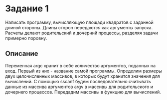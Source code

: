 # Задание 1
Написать программу, вычисляющую площади квадратов
с заданной длиной стороны. Длины сторон передаются как аргументы
запуска. Расчеты делают родительский и дочерний процессы, разделяя
задачи примерно поровну.
## Описание
Переменная argc хранит в себе количество аргументов, поданных на вход. Первый из них - название самой программы.
Определим размеры двух целочисленных массивов, в которых будут хранится значения для вычислений.
С помощью sscanf будем последовательно считывать данные из массива аргументов argv в массивы 
для родительского и дочернего процессов. Передадим массивы в функцию для вычислений.
